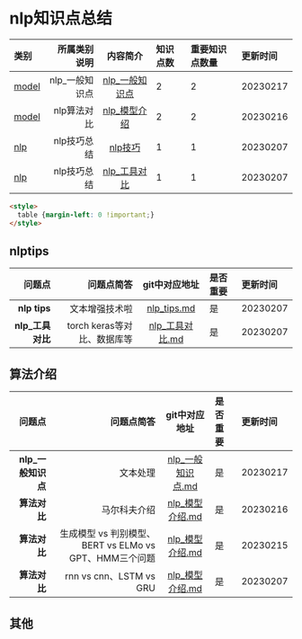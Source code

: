 # nlp知识点总结


| 类别 | 所属类别说明 | 内容简介 | 知识点数 | 重要知识点数量 | 更新时间
|:- |-: | :-: | :-  | :- | :- 
|[model](#算法介绍) | nlp_一般知识点 | [nlp_一般知识点](#nlp_base) | 2 | 2 | 20230217
|[model](#算法介绍) | nlp算法对比 | [nlp_模型介绍](#models) | 2 | 2 | 20230216
|[nlp](#nlptips) | nlp技巧总结 | [nlp技巧](#tips) | 1 | 1 | 20230207
|[nlp](#nlptips) | nlp技巧总结 | [nlp_工具对比](#tools) | 1 | 1 | 20230207


```html
<style>
  table {margin-left: 0 !important;}
</style>
```

## nlptips


| 问题点 | 问题点简答 | git中对应地址 | 是否重要 | 更新时间
|-: |-: | :-:  | :- | :-
|<b id="tips">nlp tips</b> | 文本增强技术啦 | [nlp_tips.md](https://github.com/w666x/summary_nlp/blob/main/nlp/nlp_tips.md)| 是 | 20230207
|<b id="tools">nlp_工具对比</b> | torch keras等对比、数据库等 | [nlp_工具对比.md](https://github.com/w666x/summary_nlp/blob/main/nlp/nlp_工具对比.md)| 是 | 20230207



## 算法介绍


| 问题点 | 问题点简答 | git中对应地址 | 是否重要 | 更新时间
|-: |-: | :-:  | :- | :-
|<b id="nlp_base">nlp_一般知识点</b> | 文本处理 | [nlp_一般知识点.md](https://github.com/w666x/summary_nlp/blob/main/nlp/nlp_一般知识点.md)| 是 | 20230217
|<b id="models">算法对比</b> | 马尔科夫介绍 | [nlp_模型介绍.md](https://github.com/w666x/summary_nlp/blob/main/nlp/nlp_模型介绍.md)| 是 | 20230216
|<b id="models">算法对比</b> | 生成模型 vs 判别模型、BERT vs ELMo vs GPT、HMM三个问题 | [nlp_模型介绍.md](https://github.com/w666x/summary_nlp/blob/main/nlp/nlp_模型介绍.md)| 是 | 20230215
|<b id="models">算法对比</b> | rnn vs cnn、LSTM vs GRU | [nlp_模型介绍.md](https://github.com/w666x/summary_nlp/blob/main/nlp/nlp_模型介绍.md)| 是 | 20230207



## 其他
